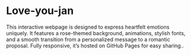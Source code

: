 # Love-you-jan
This interactive webpage is designed to express heartfelt emotions uniquely. It features a rose-themed background, animations, stylish fonts, and a smooth transition from a personalized message to a romantic proposal. Fully responsive, it’s hosted on GitHub Pages for easy sharing..
